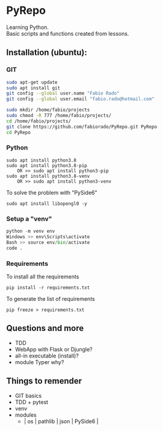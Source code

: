 
# PyRepo
Learning Python.<br>
Basic scripts and functions created from lessons.

## Installation (ubuntu):

### GIT
``` bash
sudo apt-get update
sudo apt install git
git config --global user.name "Fabio Rado"
git config --global user.email "fabio.rado@hotmail.com"

sudo mkdir /home/fabio/projects
sudo chmod -R 777 /home/fabio/projects/
cd /home/fabio/projects/
git clone https://github.com/fabiorado/PyRepo.git PyRepo
cd PyRepo
```

### Python
```
sudo apt install python3.8
sudo apt install python3.8-pip
    OR >> sudo apt install python3-pip
sudo apt install python3.8-venv
    OR >> sudo apt install python3-venv
```
To solve the problem with "PySide6"
```
sudo apt install libopengl0 -y
```
### Setup a "venv"

``` python
python -m venv env
Windows >> env\Scripts\activate
Bash >> source env/bin/activate
code .
```
### Requirements
To install all the requirements
```
pip install -r requirements.txt
```
To generate the list of requirements
```
pip freeze > requirements.txt
```
## Questions and more

- TDD
- WebApp with Flask or Djungle?
- all-in executable (install)?
- module Typer why?

## Things to remender

- GIT basics
- TDD + pytest
- venv
- modules
    - | os | pathlib | json | PySide6 |

